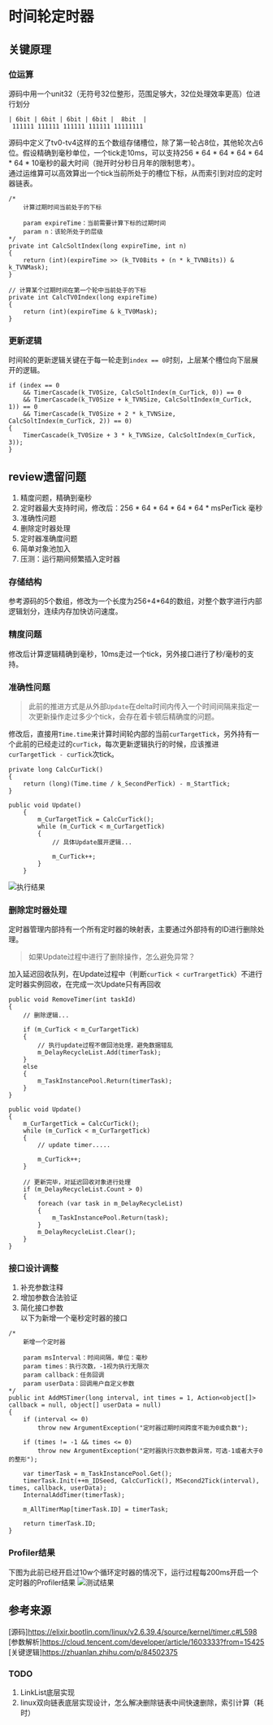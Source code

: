 # 时间轮定时器
## 关键原理
### 位运算
源码中用一个unit32（无符号32位整形，范围足够大，32位处理效率更高）位进行划分
```
| 6bit | 6bit | 6bit | 6bit |  8bit  |
 111111 111111 111111 111111 11111111
```
源码中定义了tv0-tv4这样的五个数组存储槽位，除了第一轮占8位，其他轮次占6位。假设精确到毫秒单位，一个tick走10ms，可以支持256 * 64 * 64 * 64 * 64 * 64 * 10毫秒的最大时间（抛开时分秒日月年的限制思考）。  
通过运维算可以高效算出一个tick当前所处于的槽位下标，从而索引到对应的定时器链表。
```
/*
    计算过期时间当前处于的下标

    param expireTime：当前需要计算下标的过期时间
    param n：该轮所处于的层级
*/
private int CalcSoltIndex(long expireTime, int n)
{
    return (int)(expireTime >> (k_TV0Bits + (n * k_TVNBits)) & k_TVNMask);
}

// 计算某个过期时间在第一个轮中当前处于的下标
private int CalcTV0Index(long expireTime)
{
    return (int)(expireTime & k_TV0Mask);
}
```

### 更新逻辑
时间轮的更新逻辑关键在于每一轮走到`index == 0`时刻，上层某个槽位向下层展开的逻辑。
```
if (index == 0
    && TimerCascade(k_TV0Size, CalcSoltIndex(m_CurTick, 0)) == 0
    && TimerCascade(k_TV0Size + k_TVNSize, CalcSoltIndex(m_CurTick, 1)) == 0
    && TimerCascade(k_TV0Size + 2 * k_TVNSize, CalcSoltIndex(m_CurTick, 2)) == 0)
{
    TimerCascade(k_TV0Size + 3 * k_TVNSize, CalcSoltIndex(m_CurTick, 3));
}
```

## review遗留问题
1. 精度问题，精确到毫秒
2. 定时器最大支持时间，修改后：256 * 64 * 64 * 64 * 64 * msPerTick 毫秒
3. 准确性问题
4. 删除定时器处理
5. 定时器准确度问题
6. 简单对象池加入
7. 压测：运行期间频繁插入定时器

### 存储结构
参考源码的5个数组，修改为一个长度为256+4*64的数组，对整个数字进行内部逻辑划分，连续内存加快访问速度。

### 精度问题
修改后计算逻辑精确到毫秒，10ms走过一个tick，另外接口进行了秒/毫秒的支持。

### 准确性问题
> 此前的推进方式是从外部`Update`在delta时间内传入一个时间间隔来指定一次更新操作走过多少个tick，会存在着卡顿后精确度的问题。

修改后，直接用`Time.time`来计算时间轮内部的当前`curTargetTick`，另外持有一个此前的已经走过的`curTick`，每次更新逻辑执行的时候，应该推进
`curTargetTick - curTick`次tick。
```
private long CalcCurTick()
{
    return (long)(Time.time / k_SecondPerTick) - m_StartTick;
}
```
```
public void Update()
    {
        m_CurTargetTick = CalcCurTick();
        while (m_CurTick < m_CurTargetTick)
        {
            // 具体Update展开逻辑...

            m_CurTick++;
        }
    }
```
![执行结果](./pic/excute_1.png)

### 删除定时器处理
定时器管理内部持有一个所有定时器的映射表，主要通过外部持有的ID进行删除处理。
> 如果Update过程中进行了删除操作，怎么避免异常？

加入延迟回收队列，在Update过程中（判断`curTick < curTrargetTick`）不进行定时器实例回收，在完成一次Update只有再回收
```
public void RemoveTimer(int taskId)
{
    // 删除逻辑...

    if (m_CurTick < m_CurTargetTick)
    {
        // 执行update过程不做回池处理，避免数据错乱
        m_DelayRecycleList.Add(timerTask);
    }
    else
    {
        m_TaskInstancePool.Return(timerTask);
    }
}
```
```
public void Update()
{
    m_CurTargetTick = CalcCurTick();
    while (m_CurTick < m_CurTargetTick)
    {
        // update timer.....

        m_CurTick++;
    }

    // 更新完毕，对延迟回收对象进行处理
    if (m_DelayRecycleList.Count > 0)
    {
        foreach (var task in m_DelayRecycleList)
        {
            m_TaskInstancePool.Return(task);
        }
        m_DelayRecycleList.Clear();
    }
}
```

### 接口设计调整
1. 补充参数注释
2. 增加参数合法验证
3. 简化接口参数  
以下为新增一个毫秒定时器的接口
```
/*
    新增一个定时器

    param msInterval：时间间隔，单位：毫秒
    param times：执行次数，-1视为执行无限次
    param callback：任务回调
    param userData：回调用户自定义参数
*/
public int AddMSTimer(long interval, int times = 1, Action<object[]> callback = null, object[] userData = null)
{
    if (interval <= 0)
        throw new ArgumentException("定时器过期时间跨度不能为0或负数");

    if (times != -1 && times <= 0)
        throw new ArgumentException("定时器执行次数参数异常，可选-1或者大于0的整形");

    var timerTask = m_TaskInstancePool.Get();
    timerTask.Init(++m_IDSeed, CalcCurTick(), MSecond2Tick(interval), times, callback, userData);
    InternalAddTimer(timerTask);

    m_AllTimerMap[timerTask.ID] = timerTask;

    return timerTask.ID;
}
```

### Profiler结果
下图为此前已经开启过10w个循环定时器的情况下，运行过程每200ms开启一个定时器的Profiler结果
![测试结果](./pic/profiler.png)


## 参考来源
[源码]https://elixir.bootlin.com/linux/v2.6.39.4/source/kernel/timer.c#L598  
[参数解析]https://cloud.tencent.com/developer/article/1603333?from=15425  
[关键逻辑]https://zhuanlan.zhihu.com/p/84502375  

### TODO
1. LinkList底层实现
2. linux双向链表底层实现设计，怎么解决删除链表中间快速删除，索引计算（耗时）